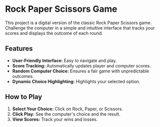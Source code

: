 # Rock Paper Scissors Game

This project is a digital version of the classic Rock Paper Scissors game. Challenge the computer in a simple and intuitive interface that tracks your scores and displays the outcome of each round.

## Features

- **User-Friendly Interface:** Easy to navigate and play.
- **Score Tracking:** Automatically updates player and computer scores.
- **Random Computer Choice:** Ensures a fair game with unpredictable outcomes.
- **Dynamic Choice Highlighting:** Highlights your selected option.

## How to Play

1. **Select Your Choice:** Click on Rock, Paper, or Scissors.
2. **Click Play:** See the computer's choice and the result.
3. **View Scores:** Track your wins and losses.


